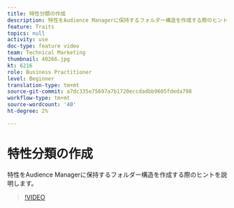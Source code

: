 ```yaml
---
title: 特性分類の作成
description: 特性をAudience Managerに保持するフォルダー構造を作成する際のヒントを説明します。
feature: Traits
topics: null
activity: use
doc-type: feature video
team: Technical Marketing
thumbnail: 40266.jpg
kt: 6216
role: Business Practitioner
level: Beginner
translation-type: tm+mt
source-git-commit: a7dc335e75697a7b1720eccdadbb9605fdeda798
workflow-type: tm+mt
source-wordcount: '40'
ht-degree: 2%

---
```



# 特性分類の作成

特性をAudience Managerに保持するフォルダー構造を作成する際のヒントを説明します。

>[!VIDEO](https://video.tv.adobe.com/v/40266/?quality=12&learn=on)
